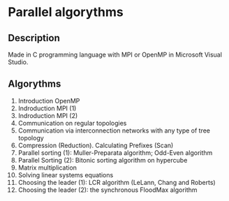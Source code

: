 # Parallel algorythms

## Description
Made in C programming language with MPI or OpenMP in Microsoft Visual Studio.

## Algorythms
1. Introduction OpenMP
1. Indroduction MPI (1)
1. Indroduction MPI (2)
1. Communication on regular topologies
1. Communication via interconnection networks with any type of tree topology
1. Compression (Reduction). Calculating Prefixes (Scan)
1. Parallel sorting (1): Muller-Preparata algorithm; Odd-Even algorithm
1. Parallel Sorting (2): Bitonic sorting algorithm on hypercube
1. Matrix multiplication
1. Solving linear systems equations
1. Choosing the leader (1): LCR algorithm (LeLann, Chang and Roberts)
1. Choosing the leader (2): the synchronous FloodMax algorithm
